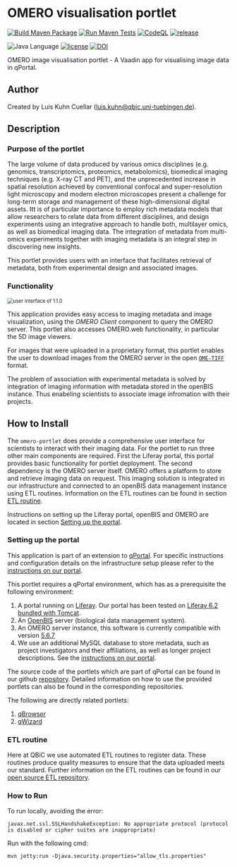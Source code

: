 # OMERO visualisation portlet

[![Build Maven Package](https://github.com/qbicsoftware/omero-portlet/actions/workflows/build_package.yml/badge.svg)](https://github.com/qbicsoftware/omero-portlet/actions/workflows/build_package.yml)
[![Run Maven Tests](https://github.com/qbicsoftware/omero-portlet/actions/workflows/run_tests.yml/badge.svg)](https://github.com/qbicsoftware/omero-portlet/actions/workflows/run_tests.yml)
[![CodeQL](https://github.com/qbicsoftware/omero-portlet/actions/workflows/codeql-analysis.yml/badge.svg)](https://github.com/qbicsoftware/omero-portlet/actions/workflows/codeql-analysis.yml)
[![release](https://img.shields.io/github/v/release/qbicsoftware/omero-portlet?include_prereleases)](https://github.com/qbicsoftware/omero-portlet/releases)

![Java Language](https://img.shields.io/badge/language-java-blue.svg)
[![license](https://img.shields.io/github/license/qbicsoftware/omero-portlet)](https://github.com/qbicsoftware/omero-portlet/blob/main/LICENSE)
[![DOI](https://zenodo.org/badge/DOI/10.5281/zenodo.4068252.svg)](https://doi.org/10.5281/zenodo.4068252)

OMERO image visualisation portlet - A Vaadin app for visualising image data in qPortal.

## Author

Created by Luis Kuhn Cuellar (luis.kuhn@qbic.uni-tuebingen.de).

## Description

### Purpose of the portlet

The large volume of data produced by various omics disciplines (e.g. genomics, transcriptomics, proteomics, metabolomics), biomedical imaging techniques (e.g. X-ray CT and PET), and the unprecedented increase in spatial resolution achieved by conventional confocal and super-resolution light microscopy and modern electron microscopes present a challenge for long-term storage and management of these high-dimensional digital assets. Itt is of particular importance to employ rich metadata models that allow researchers to relate data from different disciplines, and design experiments using an integrative approach to handle both, multilayer omics, as well as biomedical imaging data. The integration of metadata from multi-omics experiments together with imaging metadata is an integral step in discovering new insights. 

This portlet provides users with an interface that facilitates retrieval of metadata, both from experimental design and associated images.

### Functionality

<img src="screenshot-1.1.0.png" alt="user interface of 1.1.0" style="zoom:80%;" />

This application provides easy access to imaging metadata and image visualization, using the *OMERO Client* component to query the OMERO server. This portlet also accesses OMERO.web functionality, in particular the 5D image viewers. 

For images that were uploaded in a proprietary format, this portlet enables the user to download images from the OMERO server  in the open [`OME-TIFF`](https://github.com/ome/ome-model/blob/master/docs/sphinx/ome-tiff/index.rst) format.

The problem of association with experimental metadata is solved by integration of imaging information with metadata stored in the openBIS instance. Thus enabeling scientists to associate image infromation with their projects.

## How to Install

The `omero-portlet` does provide a comprehensive user interface for scientists to interact with their imaging data. For the portlet to run three other main components are required. First the Liferay portal, this portal provides basic functionality for portlet deployment. The second dependency is the OMERO server itself. OMERO offers a platform to store and retrieve imaging data on request. This imaging solution is integrated in our infrastructure and connected to an openBIS data management instance using ETL routines. Information on the ETL routines can be found in section [ETL routine](#etl-routine). 

Instructions on setting up the Liferay portal, openBIS and OMERO are located in section [Setting up the portal](#setting-up-the-portal).

### Setting up the portal

This application is part of an extension to [qPortal](https://journals.plos.org/plosone/article?id=10.1371/journal.pone.0191603). For specific instructions and configuration details on the infrastructure setup please refer to the [instructions on our portal](https://portal.qbic.uni-tuebingen.de/portal/web/qbic/software#instructions).

This portlet requires a qPortal environment, which has as a prerequisite the following environment:

1. A portal running on [Liferay](https://www.liferay.com/de/home). Our portal has been tested on [Liferay 6.2 bundled with Tomcat](http://www.liferay.com/downloads/liferay-portal/available-releases).
2. An [OpenBIS](https://openbis.ch/) server (biological data management system). 
3. An OMERO server instance, this software is currently compatible with version [5.6.7](https://omero.readthedocs.io/en/v5.6.7/) 
4. We use an additional MySQL database to store metadata, such as project investigators and their affiliations, as well as longer project descriptions. See the [instructions on our portal](https://portal.qbic.uni-tuebingen.de/portal/web/qbic/software#instructions).

The source code of the portlets which are part of qPortal can be found in our github [repository](https://github.com/qbicsoftware). Detailed information on how to use the provided portlets can also be found in the corresponding repositories.

The following are directly related portlets:
1. [qBrowser](https://github.com/qbicsoftware/projectwizard)
2. [qWizard](https://github.com/qbicsoftware/qnavigator)

### ETL routine

Here at QBiC we use automated ETL routines to register data. These routines produce quality measures to ensure that the data uploaded meets our standard. Further information on the ETL routines can be found in our [open source ETL repository](https://github.com/qbicsoftware/etl-scripts#etl-openbis-dropboxes). 

### How to Run 

To run locally, avoiding the error:
```
javax.net.ssl.SSLHandshakeException: No appropriate protocol (protocol is disabled or cipher suites are inappropriate)
```
Run with the following cmd:
```
mvn jetty:run -Djava.security.properties="allow_tls.properties"
```
